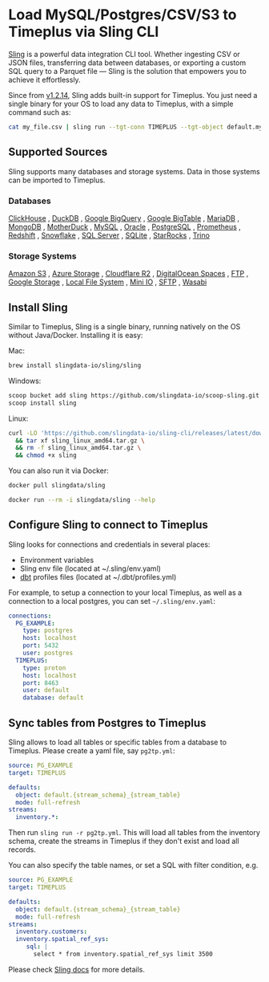 # Load MySQL/Postgres/CSV/S3 to Timeplus via Sling CLI

[Sling](https://slingdata.io/) is a powerful data integration CLI tool. Whether ingesting CSV or JSON files, transferring data between databases, or exporting a custom SQL query to a Parquet file — Sling is the solution that empowers you to achieve it effortlessly.

Since from [v1.2.14](https://github.com/slingdata-io/sling-cli/releases/tag/v1.2.14), Sling adds built-in support for Timeplus. You just need a single binary for your OS to load any data to Timeplus, with a simple command such as:

```bash
cat my_file.csv | sling run --tgt-conn TIMEPLUS --tgt-object default.my_stream
```

## Supported Sources

Sling supports many databases and storage systems. Data in those systems can be imported to Timeplus.

### Databases

[ClickHouse](https://docs.slingdata.io/connections/database-connections/clickhouse)
, [DuckDB](https://docs.slingdata.io/connections/database-connections/duckdb)
, [Google BigQuery](https://docs.slingdata.io/connections/database-connections/bigquery)
, [Google BigTable](https://docs.slingdata.io/connections/database-connections/bigtable)
, [MariaDB](https://docs.slingdata.io/connections/database-connections/mariadb)
, [MongoDB](https://docs.slingdata.io/connections/database-connections/mongodb)
, [MotherDuck](https://docs.slingdata.io/connections/database-connections/motherduck)
, [MySQL](https://docs.slingdata.io/connections/database-connections/mysql)
, [Oracle](https://docs.slingdata.io/connections/database-connections/oracle)
, [PostgreSQL](https://docs.slingdata.io/connections/database-connections/postgres)
, [Prometheus](https://docs.slingdata.io/connections/database-connections/prometheus)
, [Redshift](https://docs.slingdata.io/connections/database-connections/redshift)
, [Snowflake](https://docs.slingdata.io/connections/database-connections/snowflake)
, [SQL Server](https://docs.slingdata.io/connections/database-connections/sqlserver)
, [SQLite](https://docs.slingdata.io/connections/database-connections/sqlite)
, [StarRocks](https://docs.slingdata.io/connections/database-connections/starrocks)
, [Trino](https://docs.slingdata.io/connections/database-connections/trino)

### Storage Systems

[Amazon S3](https://docs.slingdata.io/connections/file-connections/s3)
, [Azure Storage](https://docs.slingdata.io/connections/file-connections/azure)
, [Cloudflare R2](https://docs.slingdata.io/connections/file-connections/r2)
, [DigitalOcean Spaces](https://docs.slingdata.io/connections/file-connections/dospaces)
, [FTP](https://docs.slingdata.io/connections/file-connections/ftp)
, [Google Storage](https://docs.slingdata.io/connections/file-connections/gs)
, [Local File System](https://docs.slingdata.io/connections/file-connections/local)
, [Mini IO](https://docs.slingdata.io/connections/file-connections/minio)
, [SFTP](https://docs.slingdata.io/connections/file-connections/sftp)
, [Wasabi](https://docs.slingdata.io/connections/file-connections/wasabi)

## Install Sling

Similar to Timeplus, Sling is a single binary, running natively on the OS without Java/Docker. Installing it is easy:

Mac:

```bash
brew install slingdata-io/sling/sling
```

Windows:

```bash
scoop bucket add sling https://github.com/slingdata-io/scoop-sling.git
scoop install sling
```

Linux:

```bash
curl -LO 'https://github.com/slingdata-io/sling-cli/releases/latest/download/sling_linux_amd64.tar.gz' \
  && tar xf sling_linux_amd64.tar.gz \
  && rm -f sling_linux_amd64.tar.gz \
  && chmod +x sling
```

You can also run it via Docker:

```bash
docker pull slingdata/sling

docker run --rm -i slingdata/sling --help
```

## Configure Sling to connect to Timeplus

Sling looks for connections and credentials in several places:

- Environment variables
- Sling env file (located at ~/.sling/env.yaml)
- [dbt](https://www.getdbt.com/) profiles files (located at ~/.dbt/profiles.yml)

For example, to setup a connection to your local Timeplus, as well as a connection to a local postgres, you can set `~/.sling/env.yaml`:

```yaml
connections:
  PG_EXAMPLE:
    type: postgres
    host: localhost
    port: 5432
    user: postgres
  TIMEPLUS:
    type: proton
    host: localhost
    port: 8463
    user: default
    database: default
```

## Sync tables from Postgres to Timeplus

Sling allows to load all tables or specific tables from a database to Timeplus. Please create a yaml file, say `pg2tp.yml`:

```yaml
source: PG_EXAMPLE
target: TIMEPLUS

defaults:
  object: default.{stream_schema}_{stream_table}
  mode: full-refresh
streams:
  inventory.*:
```

Then run `sling run -r pg2tp.yml`. This will load all tables from the inventory schema, create the streams in Timeplus if they don't exist and load all records.

You can also specify the table names, or set a SQL with filter condition, e.g.

```yaml
source: PG_EXAMPLE
target: TIMEPLUS

defaults:
  object: default.{stream_schema}_{stream_table}
  mode: full-refresh
streams:
  inventory.customers:
  inventory.spatial_ref_sys:
     sql: |
       select * from inventory.spatial_ref_sys limit 3500
```

Please check [Sling docs](https://docs.slingdata.io/sling-cli/run/configuration/replication) for more details.
